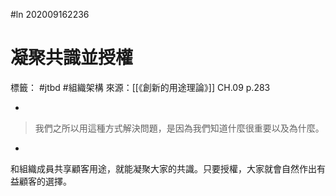 #ln 202009162236
# 凝聚共識並授權
標籤： #jtbd #組織架構
來源：[[《創新的用途理論》]] CH.09 p.283

-

>我們之所以用這種方式解決問題，是因為我們知道什麼很重要以及為什麼。

-

和組織成員共享顧客用途，就能凝聚大家的共識。只要授權，大家就會自然作出有益顧客的選擇。
